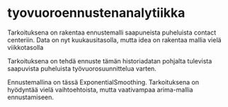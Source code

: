 # tyovuoroennustenanalytiikka

Tarkoituksena on rakentaa ennustemalli saapuneista puheluista contact centeriin. Data on nyt kuukausitasolla, mutta idea on rakentaa mallia vielä viikkotasolla

Tarkoituksena on tehdä ennuste tämän historiadatan pohjalta tulevista saapuvista puheluista työvuorosuunnittelua varten.

Ennustemallina on tässä ExponentialSmoothing. Tarkoituksena on hyödyntää vielä vaihtoehtoista, mutta vaativampaa arima-mallia ennustamiseen.
